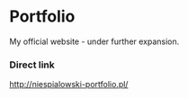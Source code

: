 # Portfolio
My official website - under further expansion.
### Direct link
http://niespialowski-portfolio.pl/
